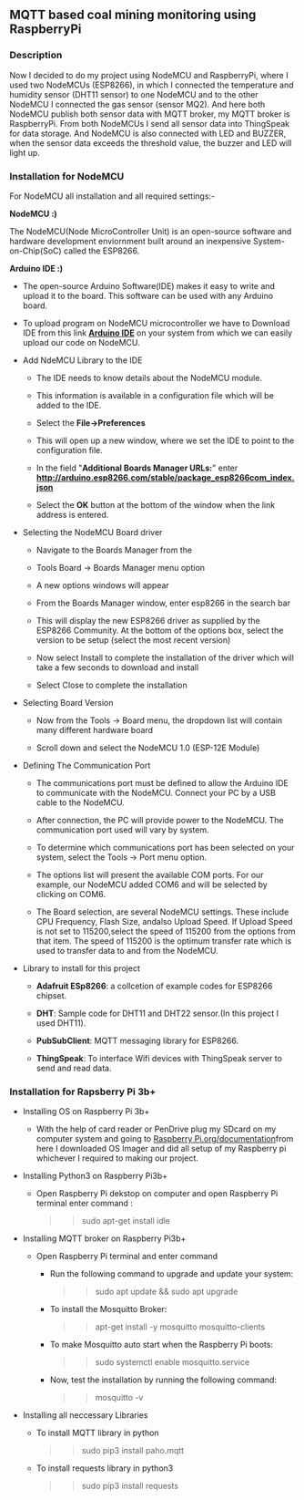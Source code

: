 ## MQTT based coal mining monitoring using RaspberryPi

### Description

 Now I decided to do my project using NodeMCU and RaspberryPi, where I used two NodeMCUs (ESP8266), in which I connected the temperature and humidity sensor (DHT11 sensor) to one NodeMCU and to the other NodeMCU I connected the gas sensor (sensor MQ2). And here both NodeMCU publish both sensor data with MQTT broker, my MQTT broker is RaspberryPi.
 From both NodeMCUs I send all sensor data into ThingSpeak for data storage. And NodeMCU is also connected with LED and BUZZER, when the sensor data exceeds the threshold value, the buzzer and LED will light up.

### Installation for NodeMCU

For NodeMCU all installation and all required settings:-

  __NodeMCU :)__

  The NodeMCU(Node MicroController Unit) is an open-source software and hardware development enviornment built around an inexpensive System-on-Chip(SoC) called the ESP8266.

  __Arduino IDE :)__

  - The open-source Arduino Software(IDE) makes it easy to write and upload it to the board. This software can be used with any Arduino board. 

  - To upload program on NodeMCU microcontroller we have to Download IDE from this link __[Arduino IDE](https://www.arduino.cc/en/software)__ on your system from which we can easily upload  our code on NodeMCU.

  - Add NdeMCU Library to the IDE 
    + The IDE needs to know details about the NodeMCU module.

    + This information is available in a configuration file which will be added to the IDE.

    + Select the **File->Preferences**

    + This will open up a new window, where we set the IDE to point to the configuration file.

    + In the field "**Additional Boards Manager URLs:**" enter **http://arduino.esp8266.com/stable/package_esp8266com_index.json**

    + Select the **OK** button at the bottom of the window when the link address is entered.

  - Selecting the NodeMCU Board driver
    + Navigate to the Boards Manager from the
      
    + Tools Board -> Boards Manager menu option
      
    + A new options windows will appear
      
    + From the Boards Manager window, enter esp8266 in the
        search bar
      
    + This will display the new ESP8266 driver as supplied by the ESP8266 Community. At the bottom of the options box, select
    the version to be setup (select the most recent version)

    + Now select Install to complete the installation of the driver
      which will take a few seconds to download and install

    + Select Close to complete the installation

  - Selecting Board Version
    + Now from the Tools -> Board menu, the dropdown list will contain many different hardware board

    + Scroll down and select the NodeMCU 1.0 (ESP-12E Module)

  - Defining The Communication Port
    + The communications port must be defined to allow the Arduino IDE to communicate with the NodeMCU. Connect your PC by a USB cable to the NodeMCU.

    + After connection, the PC will provide power to the NodeMCU. The communication port used will vary by system.

    + To determine which communications port has been selected on your system, select the Tools -> Port menu option.

    + The options list will present the available COM ports. For our example, our NodeMCU added COM6 and will be selected by clicking on COM6.

    + The Board selection, are several NodeMCU
    settings. These include CPU Frequency, Flash Size, andalso Upload Speed. If Upload Speed is not set to 115200,select the speed of 115200 from the options from that item.       The speed of 115200 is the optimum transfer rate which is used to transfer data to and from the NodeMCU.

  - Library to install for this project
    + **Adafruit ESp8266**: a collcetion of example codes for ESP8266 chipset.

    + **DHT**: Sample code for DHT11 and DHT22 sensor.(In this project I used DHT11).

    + **PubSubClient**: MQTT messaging library for ESP8266.

    + **ThingSpeak**: To interface Wifi devices with ThingSpeak server to send and read data.

### Installation for Rapsberry Pi 3b+

+ Installing OS on Raspberry Pi 3b+
   - With the help of card reader or PenDrive plug my SDcard on my computer system and going to [Raspberry Pi.org/documentation](https://www.raspberrypi.com/documentation/)from here I downloaded OS Imager and did all setup of my Raspberry pi whichever I required to making our project.

+ Installing Python3 on Raspberry Pi3b+
   - Open Raspberry Pi dekstop on computer and open Raspberry Pi terminal enter command :
     >> sudo apt-get install idle

+ Installing MQTT broker on Raspberry Pi3b+
  - Open Raspberry Pi terminal and enter command
     * Run the following command to upgrade and update your system:
       >> sudo apt update && sudo apt upgrade
       
     * To install the Mosquitto Broker:
       >> apt-get install -y mosquitto mosquitto-clients

     * To make Mosquitto auto start when the Raspberry Pi boots:  
       >> sudo systemctl enable mosquitto.service

     * Now, test the installation by running the following command:
       >> mosquitto -v

+ Installing all neccessary Libraries
     * To install MQTT library in python
       >> sudo pip3 install paho.mqtt

     * To install requests library in python3
       >> sudo pip3 install requests

           

